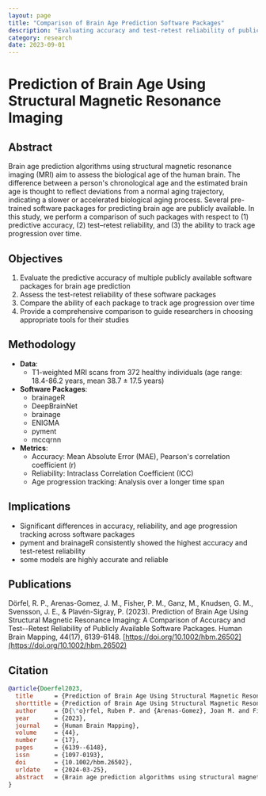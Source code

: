 ```yaml
---
layout: page
title: "Comparison of Brain Age Prediction Software Packages"
description: "Evaluating accuracy and test-retest reliability of publicly available software for brain age prediction using structural MRI"
category: research
date: 2023-09-01
---
```


# Prediction of Brain Age Using Structural Magnetic Resonance Imaging

## Abstract

Brain age prediction algorithms using structural magnetic resonance imaging (MRI) aim to assess the biological age of the human brain. The difference between a person's chronological age and the estimated brain age is thought to reflect deviations from a normal aging trajectory, indicating a slower or accelerated biological aging process. Several pre-trained software packages for predicting brain age are publicly available. In this study, we perform a comparison of such packages with respect to (1) predictive accuracy, (2) test–retest reliability, and (3) the ability to track age progression over time.

## Objectives

1. Evaluate the predictive accuracy of multiple publicly available software packages for brain age prediction
2. Assess the test-retest reliability of these software packages
3. Compare the ability of each package to track age progression over time
4. Provide a comprehensive comparison to guide researchers in choosing appropriate tools for their studies

## Methodology

- **Data**: 
  - T1-weighted MRI scans from 372 healthy individuals (age range: 18.4-86.2 years, mean 38.7 ± 17.5 years)
- **Software Packages**: 
  - brainageR
  - DeepBrainNet
  - brainage
  - ENIGMA
  - pyment
  - mccqrnn
- **Metrics**: 
  - Accuracy: Mean Absolute Error (MAE), Pearson's correlation coefficient (r)
  - Reliability: Intraclass Correlation Coefficient (ICC)
  - Age progression tracking: Analysis over a longer time span

## Implications

- Significant differences in accuracy, reliability, and age progression tracking across software packages
- pyment and brainageR consistently showed the highest accuracy and test-retest reliability
- some models are highly accurate and reliable

## Publications

Dörfel, R. P., Arenas-Gomez, J. M., Fisher, P. M., Ganz, M., Knudsen, G. M., Svensson, J. E., & Plavén-Sigray, P. (2023). Prediction of Brain Age Using Structural Magnetic Resonance Imaging: A Comparison of Accuracy and Test--Retest Reliability of Publicly Available Software Packages. Human Brain Mapping, 44(17), 6139-6148. [https://doi.org/10.1002/hbm.26502](https://doi.org/10.1002/hbm.26502)

## Citation

```bibtex
@article{Doerfel2023,
  title      = {Prediction of Brain Age Using Structural Magnetic Resonance Imaging: {{A}} Comparison of Accuracy and Test--Retest Reliability of Publicly Available Software Packages},
  shorttitle = {Prediction of Brain Age Using Structural Magnetic Resonance Imaging},
  author     = {D{\"o}rfel, Ruben P. and {Arenas-Gomez}, Joan M. and Fisher, Patrick M. and Ganz, Melanie and Knudsen, Gitte M. and Svensson, Jonas E. and {Plav{\'e}n-Sigray}, Pontus},
  year       = {2023},
  journal    = {Human Brain Mapping},
  volume     = {44},
  number     = {17},
  pages      = {6139--6148},
  issn       = {1097-0193},
  doi        = {10.1002/hbm.26502},
  urldate    = {2024-03-25},
  abstract   = {Brain age prediction algorithms using structural magnetic resonance imaging (MRI) aim to assess the biological age of the human brain. The difference between a person's chronological age and the estimated brain age is thought to reflect deviations from a normal aging trajectory, indicating a slower or accelerated biological aging process. Several pre-trained software packages for predicting brain age are publicly available. In this study, we perform a comparison of such packages with respect to (1) predictive accuracy, (2) test--retest reliability, and (3) the ability to track age progression over time. We evaluated the six brain age prediction packages: brainageR, DeepBrainNet, brainage, ENIGMA, pyment, and mccqrnn. The accuracy and test--retest reliability were assessed on MRI data from 372 healthy people aged between 18.4 and 86.2 years (mean 38.7 {\textpm} 17.5 years). All packages showed significant correlations between predicted brain age and chronological age (r = 0.66--0.97, p {$<$} 0.001), with pyment displaying the strongest correlation. The mean absolute error was between 3.56 (pyment) and 9.54 years (ENIGMA). brainageR, pyment, and mccqrnn were superior in terms of reliability (ICC values between 0.94--0.98), as well as predicting age progression over a longer time span. Of the six packages, pyment and brainageR consistently showed the highest accuracy and test--retest reliability.}
}
```

